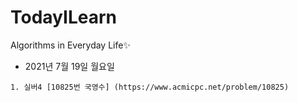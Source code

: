 # TodayILearn
Algorithms in Everyday Life✨

* 2021년 7월 19일 월요일
<pre><code>1. 실버4 [10825번 국영수] (https://www.acmicpc.net/problem/10825)</code></pre>
